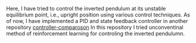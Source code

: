 Here, I have tried to control the inverted pendulum at its unstable equilibrium point, i.e., upright position using various control techniques. As of now, I have implemented a PID and state feedback controller in another repository [controller-comparoson](https://github.com/KaranJagdale/controller_comparison/tree/master) In this repository I tried unconventinal method of reinforcement learning for controling the inverted pendulumn. 
